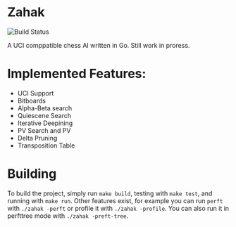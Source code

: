 # Zahak

![Build Status](https://github.com/amanjpro/zahak/workflows/Go/badge.svg)

A UCI comppatible chess AI written in Go. Still work in proress.

# Implemented Features:

- UCI Support
- Bitboards
- Alpha-Beta search
- Quiescene Search
- Iterative Deepining
- PV Search and PV
- Delta Pruning
- Transposition Table


# Building

To build the project, simply run `make build`, testing with `make test`, and running with `make run`.
Other features exist, for example you can run `perft` with `./zahak -perft` or profile it with `./zahak -profile`.
You can also run it in perfttree mode with `./zahak -preft-tree`.

